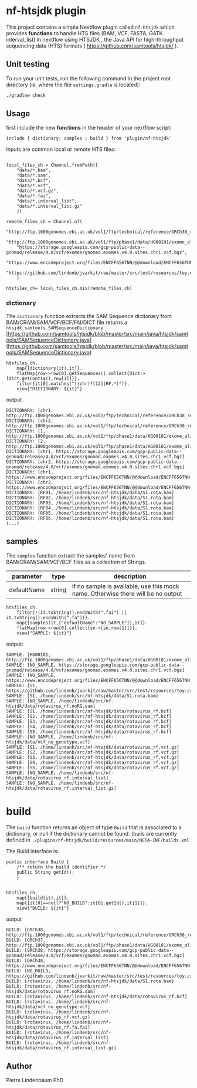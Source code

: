 # nf-htsjdk plugin 
 
This project contains a simple Nextflow plugin called `nf-htsjdk` which provides **functions** to handle HTS files (BAM, VCF, FASTA, GATK interval_list) in nextflow using HTSJDK , the Java API for high-throughput sequencing data (HTS) formats ( https://github.com/samtools/htsjdk/ ).

## Unit testing 

To run your unit tests, run the following command in the project root directory (ie. where the file `settings.gradle` is located):

```bash
./gradlew check
```

## Usage

first include the new **functions** in the header of your nextflow script:

```nextflow
include { dictionary; samples ; build } from 'plugin/nf-htsjdk'
```

Inputs are common local or remote HTS files:

```nextflow

local_files_ch = Channel.fromPath([
    "data/*.bam",
    "data/*.sam",
    "data/*.bcf",
    "data/*.vcf",
    "data/*.vcf.gz",
    "data/*.fai",
    "data/*.interval_list",
    "data/*.interval_list.gz"
    ])

remote_files_ch = Channel.of(
	"http://ftp.1000genomes.ebi.ac.uk/vol1/ftp/technical/reference/GRCh38_reference_genome/GRCh38_full_analysis_set_plus_decoy_hla.fa",
	"http://ftp.1000genomes.ebi.ac.uk/vol1/ftp/phase1/data/HG00101/exome_alignment/HG00101.mapped.illumina.mosaik.GBR.exome.20110411.bam",
	"https://storage.googleapis.com/gcp-public-data--gnomad/release/4.0/vcf/exomes/gnomad.exomes.v4.0.sites.chr1.vcf.bgz",
	"https://www.encodeproject.org/files/ENCFF656TNN/@@download/ENCFF656TNN.bam",
	"https://github.com/lindenb/jvarkit/raw/master/src/test/resources/toy.cram"
	)

htsfiles_ch= local_files_ch.mix(remote_files_ch)
```


### dictionary

The `dictionary` function extracts the SAM Sequence dictionary from BAM/CRAM/SAM/VCF/BCF/FAI/DICT file returns a `htsjdk.samtools.SAMSequenceDictionary` [https://github.com/samtools/htsjdk/blob/master/src/main/java/htsjdk/samtools/SAMSequenceDictionary.java](https://github.com/samtools/htsjdk/blob/master/src/main/java/htsjdk/samtools/SAMSequenceDictionary.java)

```nextflow
htsfiles_ch.                
    map{[dictionary(it),it]}.
    flatMap{row->row[0].getSequences().collect{dict->[dict.getContig(),row[1]]}}.
    filter{it[0].matches("((chr)?[12]|RF.*)")}.
    view{"DICTIONARY: ${it}"}
```

output

```
DICTIONARY: [chr1, http://ftp.1000genomes.ebi.ac.uk/vol1/ftp/technical/reference/GRCh38_reference_genome/GRCh38_full_analysis_set_plus_decoy_hla.fa]
DICTIONARY: [chr2, http://ftp.1000genomes.ebi.ac.uk/vol1/ftp/technical/reference/GRCh38_reference_genome/GRCh38_full_analysis_set_plus_decoy_hla.fa]
DICTIONARY: [1, http://ftp.1000genomes.ebi.ac.uk/vol1/ftp/phase1/data/HG00101/exome_alignment/HG00101.mapped.illumina.mosaik.GBR.exome.20110411.bam]
DICTIONARY: [2, http://ftp.1000genomes.ebi.ac.uk/vol1/ftp/phase1/data/HG00101/exome_alignment/HG00101.mapped.illumina.mosaik.GBR.exome.20110411.bam]
DICTIONARY: [chr1, https://storage.googleapis.com/gcp-public-data--gnomad/release/4.0/vcf/exomes/gnomad.exomes.v4.0.sites.chr1.vcf.bgz]
DICTIONARY: [chr2, https://storage.googleapis.com/gcp-public-data--gnomad/release/4.0/vcf/exomes/gnomad.exomes.v4.0.sites.chr1.vcf.bgz]
DICTIONARY: [chr1, https://www.encodeproject.org/files/ENCFF656TNN/@@download/ENCFF656TNN.bam]
DICTIONARY: [chr2, https://www.encodeproject.org/files/ENCFF656TNN/@@download/ENCFF656TNN.bam]
DICTIONARY: [RF01, /home/lindenb/src/nf-htsjdk/data/S1.rota.bam]
DICTIONARY: [RF02, /home/lindenb/src/nf-htsjdk/data/S1.rota.bam]
DICTIONARY: [RF03, /home/lindenb/src/nf-htsjdk/data/S1.rota.bam]
DICTIONARY: [RF04, /home/lindenb/src/nf-htsjdk/data/S1.rota.bam]
DICTIONARY: [RF05, /home/lindenb/src/nf-htsjdk/data/S1.rota.bam]
DICTIONARY: [RF06, /home/lindenb/src/nf-htsjdk/data/S1.rota.bam]
(...)
```
## samples

The `samples` function  extract the samples' name from BAM/CRAM/SAM/VCF/BCF files as a collection of Strings.

| parameter | type | description |
|-----------|------|-------------|
| defaultName | string | if no sample is available, use this mock name. Otherwise there will be no output |


```nextflow
htsfiles_ch.
	filter{!(it.toString().endsWith(".fai") || it.toString().endsWith(".fa"))}.
    map{[samples(it,["defaultName":"NO_SAMPLE"]),it]}.
    flatMap{row->row[0].collect{sn->[sn,row[1]]}}.
	view{"SAMPLE: ${it}"}
```


output:

```
SAMPLE: [HG00101, http://ftp.1000genomes.ebi.ac.uk/vol1/ftp/phase1/data/HG00101/exome_alignment/HG00101.mapped.illumina.mosaik.GBR.exome.20110411.bam]
SAMPLE: [NO_SAMPLE, https://storage.googleapis.com/gcp-public-data--gnomad/release/4.0/vcf/exomes/gnomad.exomes.v4.0.sites.chr1.vcf.bgz]
SAMPLE: [NO_SAMPLE, https://www.encodeproject.org/files/ENCFF656TNN/@@download/ENCFF656TNN.bam]
SAMPLE: [S1, https://github.com/lindenb/jvarkit/raw/master/src/test/resources/toy.cram]
SAMPLE: [S1, /home/lindenb/src/nf-htsjdk/data/S1.rota.bam]
SAMPLE: [NO_SAMPLE, /home/lindenb/src/nf-htsjdk/data/rotavirus_rf.noRG.sam]
SAMPLE: [S1, /home/lindenb/src/nf-htsjdk/data/rotavirus_rf.bcf]
SAMPLE: [S2, /home/lindenb/src/nf-htsjdk/data/rotavirus_rf.bcf]
SAMPLE: [S3, /home/lindenb/src/nf-htsjdk/data/rotavirus_rf.bcf]
SAMPLE: [S4, /home/lindenb/src/nf-htsjdk/data/rotavirus_rf.bcf]
SAMPLE: [S5, /home/lindenb/src/nf-htsjdk/data/rotavirus_rf.bcf]
SAMPLE: [NO_SAMPLE, /home/lindenb/src/nf-htsjdk/data/vcf_no_genotype.vcf]
SAMPLE: [S1, /home/lindenb/src/nf-htsjdk/data/rotavirus_rf.vcf.gz]
SAMPLE: [S2, /home/lindenb/src/nf-htsjdk/data/rotavirus_rf.vcf.gz]
SAMPLE: [S3, /home/lindenb/src/nf-htsjdk/data/rotavirus_rf.vcf.gz]
SAMPLE: [S4, /home/lindenb/src/nf-htsjdk/data/rotavirus_rf.vcf.gz]
SAMPLE: [S5, /home/lindenb/src/nf-htsjdk/data/rotavirus_rf.vcf.gz]
SAMPLE: [NO_SAMPLE, /home/lindenb/src/nf-htsjdk/data/rotavirus_rf.interval_list]
SAMPLE: [NO_SAMPLE, /home/lindenb/src/nf-htsjdk/data/rotavirus_rf.interval_list.gz]
```

# build

The `build` function returns an object of type `Build` that is associated to a dictionary, or null if the dictionary cannot be found. (buils are currently defined in `./plugins/nf-htsjdk/build/resources/main/META-INF/builds.xml`

The Build interface is: 
```
public interface Build {
    /** return the build identifier */
    public String getId();
    }
```



```nextflow

htsfiles_ch.
	map{[build(it),it]}.
	map{[it[0]==null?"NO_BUILD":it[0].getId(),it[1]]}.
	view{"BUILD: ${it}"}

```

output

```
BUILD: [GRCh38, http://ftp.1000genomes.ebi.ac.uk/vol1/ftp/technical/reference/GRCh38_reference_genome/GRCh38_full_analysis_set_plus_decoy_hla.fa]
BUILD: [GRCh37, http://ftp.1000genomes.ebi.ac.uk/vol1/ftp/phase1/data/HG00101/exome_alignment/HG00101.mapped.illumina.mosaik.GBR.exome.20110411.bam]
BUILD: [GRCh38, https://storage.googleapis.com/gcp-public-data--gnomad/release/4.0/vcf/exomes/gnomad.exomes.v4.0.sites.chr1.vcf.bgz]
BUILD: [GRCh38, https://www.encodeproject.org/files/ENCFF656TNN/@@download/ENCFF656TNN.bam]
BUILD: [NO_BUILD, https://github.com/lindenb/jvarkit/raw/master/src/test/resources/toy.cram]
BUILD: [rotavirus, /home/lindenb/src/nf-htsjdk/data/S1.rota.bam]
BUILD: [rotavirus, /home/lindenb/src/nf-htsjdk/data/rotavirus_rf.noRG.sam]
BUILD: [rotavirus, /home/lindenb/src/nf-htsjdk/data/rotavirus_rf.bcf]
BUILD: [rotavirus, /home/lindenb/src/nf-htsjdk/data/vcf_no_genotype.vcf]
BUILD: [rotavirus, /home/lindenb/src/nf-htsjdk/data/rotavirus_rf.vcf.gz]
BUILD: [rotavirus, /home/lindenb/src/nf-htsjdk/data/rotavirus_rf.fa.fai]
BUILD: [rotavirus, /home/lindenb/src/nf-htsjdk/data/rotavirus_rf.interval_list]
BUILD: [rotavirus, /home/lindenb/src/nf-htsjdk/data/rotavirus_rf.interval_list.gz]
```

## Author

Pierre Lindenbaum PhD
